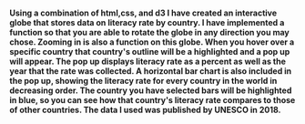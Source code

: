 #### Using a combination of html,css, and d3 I have created an interactive globe that stores data on literacy rate by country. I have implemented a function so that you are able to rotate the globe in any direction you may chose. Zooming in is also a function on this globe. When you hover over a specific country that country's outline will be a highlighted and a pop up will appear. The pop up displays literacy rate as a percent as well as the year that the rate was collected. A horizontal bar chart is also included in the pop up, showing the literacy rate for every country in the world in decreasing order. The country you have selected bars will be highlighted in blue, so you can see how that country's literacy rate compares to those of other countries. The data I used was published by UNESCO in 2018. 
